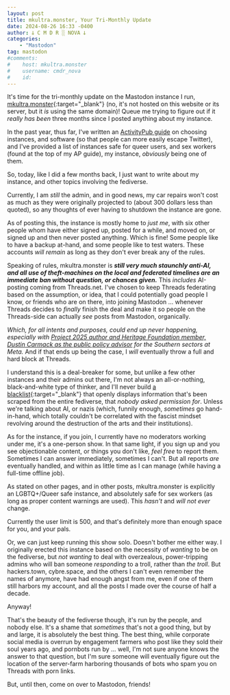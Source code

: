 ```yaml
---
layout: post
title: mkultra.monster, Your Tri-Monthly Update
date: 2024-08-26 16:33 -0400
author: 𐕣 C M D R ░ NOVA 𐕣
categories:
    - "Mastodon"
tag: mastodon
#comments:
#    host: mkultra.monster
#    username: cmdr_nova
#    id:
---
```


It's time for the tri-monthly update on the Mastodon instance I run, [mkultra.monster](https://mkultra.monster/about){:target="_blank"} (no, it's not hosted on this website or its server, but it *is* using the same domain)! Queue me trying to figure out if it *really has been* three months since I posted anything about my instance.

In the past year, thus far, I've written an [ActivityPub guide](/pages/activitypub) on choosing instances, and software (so that people can more easily escape Twitter), and I've provided a list of instances safe for queer users, and sex workers (found at the top of my AP guide), my instance, *obviously* being one of them.

So, today, like I did a few months back, I just want to write about my instance, and other topics involving the fediverse.

Currently, I am *still* the admin, and in good news, my car repairs won't cost as much as they were originally projected to (about 300 dollars less than quoted), so any thoughts of ever having to shutdown the instance are gone.

As of posting this, the instance is mostly home to *just me*, with six other people whom have either signed up, posted for a while, and moved on, or signed up and then never posted anything. Which is fine! Some people like to have a backup at-hand, and some people like to test waters. These accounts *will remain* as long as they don't ever break any of the rules.

Speaking of rules, mkultra.monster is ***still very much staunchly anti-AI, and all use of theft-machines on the local and federated timelines are an immediate ban without question, or chances given.*** This *includes* AI-posting coming from Threads.net. I've chosen to keep Threads federating based on the assumption, or idea, that I could potentially goad people I know, or friends who are on there, into joining Mastodon ... whenever Threads decides to *finally* finish the deal and make it so people on the Threads-side can actually *see* posts from Mastodon, organically.

*Which, for all intents and purposes, could end up never happening, especially with [Project 2025 author and Heritage Foundation member, Dustin Carmack as the public policy advisor](/social%20media/2024/07/30/threads-project-2025/) for the Southern sectors at Meta.* And if that ends up being the case, I *will* eventually throw a full and hard block at Threads.

I understand this is a deal-breaker for some, but unlike a few other instances and their admins out there, I'm not always an all-or-nothing, black-and-white type of thinker, and I'll never build [a blacklist](https://fedipact.veganism.social/){:target="_blank"} that openly displays information that's been scraped from the entire fediverse, that *nobody asked permission for*. Unless we're talking about AI, or nazis (which, funnily enough, *sometimes* go hand-in-hand, which totally couldn't be correlated with the fascist mindset revolving around the destruction of the arts and their institutions).

As for the instance, if you join, I currently have no moderators working under me, it's a one-person show. In that same light, if you sign up and you see objectionable content, or things you don't like, *feel free* to report them. Sometimes I can answer immediately, sometimes I can't. But all reports *are* eventually handled, and within as little time as I can manage (while having a full-time offline job).

As stated on other pages, and in other posts, mkultra.monster is explicitly an LGBTQ+/Queer safe instance, and absolutely safe for sex workers (as long as proper content warnings are used). This *hasn't* and *will not ever* change.

Currently the user limit is 500, and that's definitely more than enough space for you, and your pals.

Or, we can just keep running this show solo. Doesn't bother me either way. I originally erected this instance based on the necessity of *wanting* to be on the fediverse, but *not wanting* to deal with overzealous, power-tripping admins who will ban someone *responding* to a troll, rather than *the troll*. But hackers.town, cybre.space, and the others I can't even remember the names of anymore, have had enough angst from me, even if one of them still harbors my account, and all the posts I made over the course of half a decade.

Anyway!

That's the beauty of the fediverse though, it's run by the people, and nobody else. It's a shame that *sometimes* that's not a good thing, but by and large, it is absolutely the best thing. The best thing, while corporate social media is overrun by engagement farmers who post like they sold their soul years ago, and pornbots run by ... well, I'm not sure anyone knows the answer to that question, but I'm sure someone will eventually figure out the location of the server-farm harboring thousands of bots who spam you on Threads with porn links.

But, until then, come on over to Mastodon, friends!





